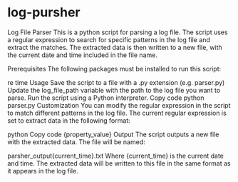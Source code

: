 # log-pursher
Log File Parser
This is a python script for parsing a log file. The script uses a regular expression to search for specific patterns in the log file and extract the matches. The extracted data is then written to a new file, with the current date and time included in the file name.

Prerequisites
The following packages must be installed to run this script:

re
time
Usage
Save the script to a file with a .py extension (e.g. parser.py)
Update the log_file_path variable with the path to the log file you want to parse.
Run the script using a Python interpreter.
Copy code
python parser.py
Customization
You can modify the regular expression in the script to match different patterns in the log file. The current regular expression is set to extract data in the following format:

python
Copy code
<property name="{property_name}">{property_value}</property>
Output
The script outputs a new file with the extracted data. The file will be named:

parsher_output{current_time}.txt
Where {current_time} is the current date and time. The extracted data will be written to this file in the same format as it appears in the log file.

